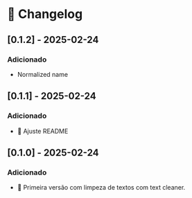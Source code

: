 # 📜 Changelog


## [0.1.2] - 2025-02-24
### Adicionado
- Normalized name

## [0.1.1] - 2025-02-24
### Adicionado
- 🚀 Ajuste README

## [0.1.0] - 2025-02-24
### Adicionado
- 🚀 Primeira versão com limpeza de textos com text cleaner.
